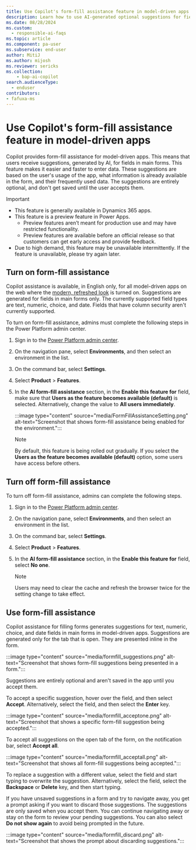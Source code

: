 ```yaml
---
title: Use Copilot's form-fill assistance feature in model-driven apps 
description: Learn how to use AI-generated optional suggestions for fields in a form.
ms.date: 08/28/2024
ms.custom: 
  - responsible-ai-faqs
ms.topic: article
ms.component: pa-user
ms.subservice: end-user
author: MitiJ 
ms.author: mijosh
ms.reviewer: sericks
ms.collection: 
    - bap-ai-copilot 
search.audienceType: 
  - enduser
contributors:
- fafuxa-ms
---
```


# Use Copilot's form-fill assistance feature in model-driven apps 

Copilot provides form-fill assistance for model-driven apps. This means that users receive suggestions, generated by AI, for fields in main forms. This feature makes it easier and faster to enter data. These suggestions are based on the user's usage of the app, what information is already available in the form, and their frequently used data. The suggestions are entirely optional, and don't get saved until the user accepts them.

> [!IMPORTANT]
> - This feature is generally available in Dynamics 365 apps.
> - This feature is a preview feature in Power Apps.
>   - Preview features aren’t meant for production use and may have restricted functionality.
>   - Preview features are available before an official release so that customers can get early access and provide feedback.
> - Due to high demand, this feature may be unavailable intermittently. If the feature is unavailable, please try again later.

## Turn on form-fill assistance

Copilot assistance is available, in English only, for all model-driven apps on the web where the [modern, refreshed look](modern-fluent-design.md) is turned on. Suggestions are generated for fields in main forms only. The currently supported field types are text, numeric, choice, and date. Fields that have column security aren't currently supported.

To turn on form-fill assistance, admins must complete the following steps in the Power Platform admin center.

1. Sign in to the [Power Platform admin center](https://admin.powerplatform.microsoft.com).
1. On the navigation pane, select **Environments**, and then select an environment in the list.
1. On the command bar, select **Settings**.
1. Select **Product** \> **Features**.
1. In the **AI form-fill assistance** section, in the **Enable this feature for** field, make sure that **Users as the feature becomes available (default)** is selected. Alternatively, change the value to **All users immediately**.

    :::image type="content" source="media/FormFillAssistanceSetting.png" alt-text="Screenshot that shows form-fill assistance being enabled for the environment.":::

    > [!NOTE]
    > By default, this feature is being rolled out gradually. If you select the **Users as the feature becomes available (default)** option, some users have access before others.

## Turn off form-fill assistance

To turn off form-fill assistance, admins can complete the following steps.

1. Sign in to the [Power Platform admin center](https://admin.powerplatform.microsoft.com).
1. On the navigation pane, select **Environments**, and then select an environment in the list.
1. On the command bar, select **Settings**.
1. Select **Product** \> **Features**.
1. In the **AI form-fill assistance** section, in the **Enable this feature for** field, select **No one**.

    > [!NOTE]
    > Users may need to clear the cache and refresh the browser twice for the setting change to take effect.

## Use form-fill assistance 

Copilot assistance for filling forms generates suggestions for text, numeric, choice, and date fields in main forms in model-driven apps. Suggestions are generated only for the tab that is open. They are presented inline in the form.

:::image type="content" source="media/formfill_suggestions.png" alt-text="Screenshot that shows form-fill suggestions being presented in a form.":::

Suggestions are entirely optional and aren't saved in the app until you accept them. 

To accept a specific suggestion, hover over the field, and then select **Accept**. Alternatively, select the field, and then select the **Enter** key.

:::image type="content" source="media/formfill_acceptone.png" alt-text="Screenshot that shows a specific form-fill suggestion being accepted.":::

To accept all suggestions on the open tab of the form, on the notification bar, select **Accept all**.

:::image type="content" source="media/formfill_acceptall.png" alt-text="Screenshot that shows all form-fill suggestions being accepted.":::

To replace a suggestion with a different value, select the field and start typing to overwrite the suggestion. Alternatively, select the field, select the **Backspace** or **Delete** key, and then start typing. 

If you have unsaved suggestions in a form and try to navigate away, you get a prompt asking if you want to discard those suggestions. The suggestions are only saved when you accept them. You can continue navigating away or stay on the form to review your pending suggestions. You can also select **Do not show again** to avoid being prompted in the future.

:::image type="content" source="media/formfill_discard.png" alt-text="Screenshot that shows the prompt about discarding suggestions.":::
